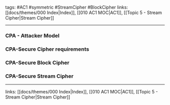 tags: #AC1 #symmetric #StreamCipher #BlockCipher
links: [[docs/themes/000 Index|Index]], [[010 AC1 MOC|AC1]], [[Topic 5 - Stream Cipher|Stream Cipher]]

---
### CPA - Attacker Model

### CPA-Secure Cipher requirements

### CPA-Secure Block Cipher
### CPA-Secure Stream Cipher

---
links: [[docs/themes/000 Index|Index]], [[010 AC1 MOC|AC1]], [[Topic 5 - Stream Cipher|Stream Cipher]]

